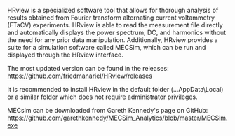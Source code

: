 HRview is a specialized software tool that allows for thorough analysis of results obtained from Fourier transform alternating current voltammetry (FTaCV) experiments. HRview is able to read the measurement file directly and automatically displays the power spectrum, DC, and harmonics without the need for any prior data manipulation. Additionally, HRview provides a suite for a simulation software called MECSim, which can be run and displayed through the HRview interface.

The most updated version can be found in the releases: https://github.com/friedmanariel/HRview/releases

It is recommended to install HRview in the default folder (...AppData\Local\) or a similar folder which does not require administrator privileges.

MECsim can be downloaded from Gareth Kennedy's page on GitHub: https://github.com/garethkennedy/MECSim_Analytics/blob/master/MECSim.exe
